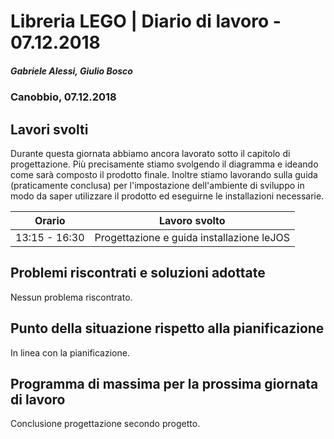 # Libreria LEGO | Diario di lavoro - 07.12.2018
##### Gabriele Alessi, Giulio Bosco
### Canobbio, 07.12.2018

## Lavori svolti

Durante questa giornata abbiamo ancora lavorato sotto il capitolo di progettazione. Più precisamente stiamo svolgendo il diagramma e ideando come sarà composto il prodotto finale. Inoltre stiamo lavorando sulla guida (praticamente conclusa) per l'impostazione dell'ambiente di sviluppo in modo da saper utilizzare il prodotto ed eseguirne le installazioni necessarie.

|Orario        |Lavoro svolto					|
|--------------|--------------------------------|
|13:15 - 16:30 |Progettazione e guida installazione leJOS|

##  Problemi riscontrati e soluzioni adottate
Nessun problema riscontrato.
##  Punto della situazione rispetto alla pianificazione
In linea con la pianificazione.
## Programma di massima per la prossima giornata di lavoro
Conclusione progettazione secondo progetto.
